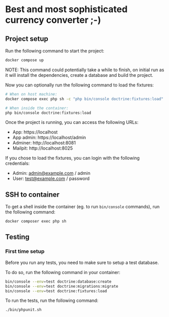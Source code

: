# Best and most sophisticated currency converter ;-)

## Project setup

Run the following command to start the project:

```bash
docker compose up
```

NOTE: This command could potentially take a while to finish, on initial run as it will install the dependencies, create a database and build the project.

Now you can optionally run the following command to load the fixtures:

```bash
# When on host machine:
docker compose exec php sh -c "php bin/console doctrine:fixtures:load"

# When inside the container:
php bin/console doctrine:fixtures:load
```

Once the project is running, you can access the following URLs:

- App: https://localhost
- App admin: https://localhost/admin
- Adminer: http://localhost:8081
- Mailpit: http://localhost:8025

If you chose to load the fixtures, you can login with the following credentials:

- Admin: admin@example.com / admin
- User: test@example.com / password

## SSH to container

To get a shell inside the container (eg. to run `bin/console` commands), run the following command:

```bash
docker composer exec php sh
```

## Testing

### First time setup

Before you run any tests, you need to make sure to setup a test database.

To do so, run the following command in your container:

```bash
bin/console --env=test doctrine:database:create
bin/console --env=test doctrine:migrations:migrate
bin/console --env=test doctrine:fixtures:load
```

To run the tests, run the following command:

```bash
./bin/phpunit.sh
```
